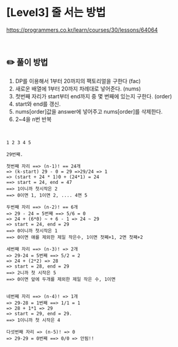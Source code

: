 # [Level3] 줄 서는 방법

https://programmers.co.kr/learn/courses/30/lessons/64064

</br>

## ✏️ 풀이 방법
1. DP를 이용해서 1부터 20까지의 팩토리얼을 구한다 (fac)
2. 새로운 배열에 1부터 20까지 차례대로 넣어준다. (nums)
3. 첫번째 자리가 start부터 end까지 중 몇 번째에 있는지 구한다. (order)
4. start와 end를 갱신.
5. nums[order]값을 answer에 넣어주고 nums[order]를 삭제한다.
6. 2~4을 n번 반복
<br/>

```
1 2 3 4 5

29번째.

첫번째 자리 ==> (n-1)! == 24개
=> (k-start) 29 - 0 = 29 =>29/24 => 1
=> (start + 24 * 1)0 + (24*1) = 24
==> start = 24, end = 47
==> 1이니까 첫시작은 2
==> 0이면 1, 1이면 2, .... 4면 5

두번째 자리 ==> (n-2)! == 6개
=> 29 - 24 = 5번째 ==> 5/6 = 0
=> 24 + (6*0) ~ + 6 - 1 => 24 ~ 29 
=> start = 24, end = 29
==> 0이니까 첫시작은 1            
==> 0이면 얘를 제외한 제일 작은수, 1이면 첫쩨+1, 2면 첫째+2

세번째 자리 ==> (n-3)! => 2개
=> 29-24 = 5번째 ==> 5/2 = 2
=> 24 + (2*2) => 28
=> start = 28, end = 29
==> 2니까 첫 시작은 5
==> 0이면 앞에 두개를 제외한 제일 작은 수, 1이면 


네번쩨 자리 ==> (n-4)! => 1개
=> 29-28 = 1번째 ==> 1/1 = 1
=> 28 + 1*1 => 29
=> start = 29, end = 29.
==> 1이니까 첫 시작은 4

다섯번째 자리 => (n-5)! => 0
=> 29-29 = 0번째 ==> 0/0 => 안됨!!
```
